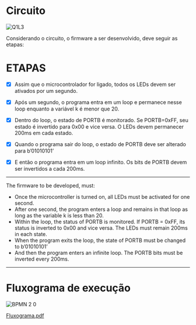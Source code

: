 # Circuito

![Q1L3](https://user-images.githubusercontent.com/67662041/87201486-0ec78200-c2d5-11ea-9fd6-baa32a44ce8a.png)


Considerando o circuito, o firmware a ser desenvolvido, deve seguir as etapas: 

# ETAPAS

- [x] Assim que o microcontrolador for ligado, todos os LEDs devem ser ativados por um segundo.

- [x] Após um segundo, o programa entra em um loop e permanece nesse loop enquanto a variável k é menor que 20.

- [x] Dentro do loop, o estado de PORTB é monitorado. Se PORTB=0xFF, seu estado é invertido para 0x00 e vice versa. O LEDs devem permanecer 200ms em cada estado.

- [x] Quando o programa sair do loop, o estado de PORTB deve ser alterado para b’01010101’

- [x] E então o programa entra em um loop infinito. Os bits de PORTB devem ser invertidos a cada 200ms. 

---
The firmware to be developed, must:

* Once the microcontroller is turned on, all LEDs must be activated for one second.
* After one second, the program enters a loop and remains in that loop as long as the variable k is less than 20.
* Within the loop, the status of PORTB is monitored. If PORTB = 0xFF, its status is inverted to 0x00 and vice versa. The LEDs must remain 200ms in each state.
* When the program exits the loop, the state of PORTB must be changed to b’01010101’
* And then the program enters an infinite loop. The PORTB bits must be inverted every 200ms.
---

# Fluxograma de execução

![BPMN 2 0](https://user-images.githubusercontent.com/67662041/87200602-47665c00-c2d3-11ea-85e3-693d2079ac89.png)

[Fluxograma.pdf](https://github.com/simpleCod3r/PIC16F887-EXs/files/4905232/Fluxograma.pdf)

